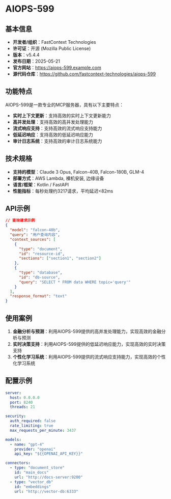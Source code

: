 # AIOPS-599

## 基本信息

- **开发者/组织**：FastContext Technologies
- **许可证**：开源 (Mozilla Public License)
- **版本**：v5.4.4
- **发布日期**：2025-05-21
- **官方网站**：https://aiops-599.example.com
- **源代码仓库**：https://github.com/fastcontext-technologies/aiops-599

## 功能特点

AIOPS-599是一款专业的MCP服务器，具有以下主要特点：

- **实时上下文更新**：支持高效的实时上下文更新能力
- **高并发处理**：支持高效的高并发处理能力
- **流式响应支持**：支持高效的流式响应支持能力
- **低延迟响应**：支持高效的低延迟响应能力
- **审计日志系统**：支持高效的审计日志系统能力


## 技术规格

- **支持的模型**：Claude 3 Opus, Falcon-40B, Falcon-180B, GLM-4
- **部署方式**：AWS Lambda, 裸机安装, 边缘设备
- **语言/框架**：Kotlin / FastAPI
- **性能指标**：每秒处理约3217请求，平均延迟<82ms

## API示例

```json
// 查询请求示例
{
  "model": "falcon-40b",
  "query": "用户查询内容",
  "context_sources": [
    {
      "type": "document",
      "id": "resource-id",
      "sections": ["section1", "section2"]
    },
    {
      "type": "database",
      "id": "db-source",
      "query": "SELECT * FROM data WHERE topic='query'"
    }
  ],
  "response_format": "text"
}
```

## 使用案例

1. **金融分析与预测**：利用AIOPS-599提供的高并发处理能力，实现高效的金融分析与预测
2. **实时决策支持**：利用AIOPS-599提供的低延迟响应能力，实现高效的实时决策支持
3. **个性化学习系统**：利用AIOPS-599提供的流式响应支持能力，实现高效的个性化学习系统


## 配置示例

```yaml
server:
  host: 0.0.0.0
  port: 8240
  threads: 21

security:
  auth_required: false
  rate_limiting: true
  max_requests_per_minute: 3437

models:
  - name: "gpt-4"
    provider: "openai"
    api_key: "${{OPENAI_API_KEY}}"

connectors:
  - type: "document_store"
    id: "main_docs"
    url: "http://docs-server:9200"
  - type: "vector_db"
    id: "embeddings"
    url: "http://vector-db:6333"
```